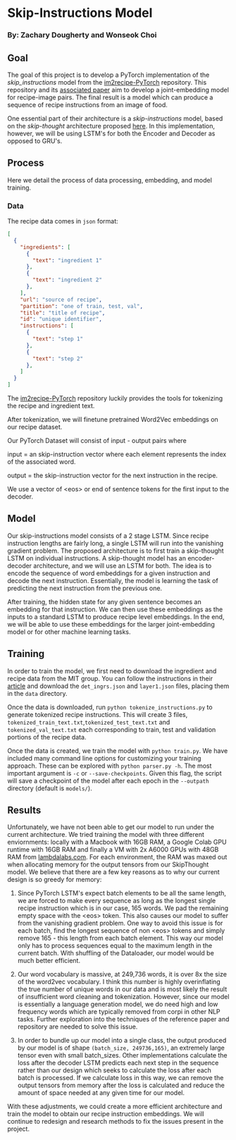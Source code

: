 # Skip-Instructions Model
### By: Zachary Dougherty and Wonseok Choi

## Goal
The goal of this project is to develop a PyTorch implementation of the _skip_instructions_ model from the [im2recipe-PyTorch](https://github.com/torralba-lab/im2recipe-Pytorch) repository. This repository and its [associated paper](http://pic2recipe.csail.mit.edu/) aim to develop a joint-embedding model for recipe-image pairs. The final result is a model which can produce a sequence of recipe instructions from an image of food. 

One essential part of their architecture is a _skip-instructions_ model, based on the _skip-thought_ architecture proposed [here](https://papers.nips.cc/paper/2015/file/f442d33fa06832082290ad8544a8da27-Paper.pdf). In this implementation, however, we will be using LSTM's for both the Encoder and Decoder as opposed to GRU's.

## Process
Here we detail the process of data processing, embedding, and model training.
### Data
The recipe data comes in `json` format:
```json
[
  {
    "ingredients": [
      {
        "text": "ingredient 1"
      },
      {
        "text": "ingredient 2"
      },
    ],
    "url": "source of recipe",
    "partition": "one of train, test, val",
    "title": "title of recipe",
    "id": "unique identifier",
    "instructions": [
      {
        "text": "step 1"
      },
      {
        "text": "step 2"
      },
    ]
  }
]
```
The [im2recipe-PyTorch](https://github.com/torralba-lab/im2recipe-Pytorch) repository luckily provides the tools for tokenizing the recipe and ingredient text.

After tokenization, we will finetune pretrained Word2Vec embeddings on our recipe dataset.

Our PyTorch Dataset will consist of input - output pairs where

input = an skip-instruction vector where each element represents the index of the associated word.

output = the skip-instruction vector for the next instruction in the recipe.

We use a vector of \<eos> or end of sentence tokens for the first input to the decoder.

## Model
Our skip-instructions model consists of a 2 stage LSTM. Since recipe instruction lengths are fairly long, a single LSTM will run into the vanishing gradient problem. The proposed architecture is to first train a skip-thought LSTM on individual instructions. A skip-thought model has an encoder-decoder architecture, and we will use an LSTM for both. The idea is to encode the sequence of word embeddings for a given instruction and decode the next instruction. Essentially, the model is learning the task of predicting the next instruction from the previous one.

After training, the hidden state for any given sentence becomes an embedding for that instruction. We can then use these embeddings as the inputs to a standard LSTM to produce recipe level embeddings. In the end, we will be able to use these embeddings for the larger joint-embedding model or for other machine learning tasks.

## Training
In order to train the model, we first need to download the ingredient and recipe data from the MIT group. You can follow the instructions in their [article](http://pic2recipe.csail.mit.edu/) and download the `det_ingrs.json` and `layer1.json` files, placing them in the `data` directory.

Once the data is downloaded, run `python tokenize_instructions.py` to generate tokenized recipe instructions. This will create 3 files, `tokenized_train_text.txt`,`tokenized_test_text.txt` and `tokenized_val_text.txt` each corresponding to train, test and validation portions of the recipe data.

Once the data is created, we train the model with `python train.py`. We have included many command line options for customizing your training approach. These can be explored with `python parser.py -h`. The most important argument is `-c` or `--save-checkpoints`. Given this flag, the script will save a checkpoint of the model after each epoch in the `--outpath` directory (default is `models/`).

## Results
Unfortunately, we have not been able to get our model to run under the current architecture. We tried training the model with three different enviornments: locally with a Macbook with 16GB RAM, a Google Colab GPU runtime with 16GB RAM and finally a VM with 2x A6000 GPUs with 48GB RAM from [lambdalabs.com](https://lambdalabs.com/). For each environment, the RAM was maxed out when allocating memory for the output tensors from our SkipThought model. We believe that there are a few key reasons as to why our current design is so greedy for memory:

1) Since PyTorch LSTM's expect batch elements to be all the same length, we are forced to make every sequence as long as the longest single recipe instruction which is in our case, 165 words. We pad the remaining empty space with the \<eos> token. This also causes our model to suffer from the vanishing gradient problem. One way to avoid this issue is for each batch, find the longest sequence of non \<eos> tokens and simply remove 165 - this length from each batch element. This way our model only has to process sequences equal to the maximum length in the current batch. With shuffling of the Dataloader, our model would be much better efficient.

2) Our word vocabulary is massive, at 249,736 words, it is over 8x the size of the word2vec vocabulary. I think this number is highly overinflating the true number of unique words in our data and is most likely the result of insufficient word cleaning and tokenization. However, since our model is essentially a language generation model, we do need high and low frequency words which are typically removed from corpi in other NLP tasks. Further exploration into the techniques of the reference paper and repository are needed to solve this issue.

3) In order to bundle up our model into a single class, the output produced by our model is of shape `(batch_size, 249736,165)`, an extremely large tensor even with small batch_sizes. Other implementations calculate the loss after the decoder LSTM predicts each next step in the sequence rather than our design which seeks to calculate the loss after each batch is processed. If we calculate loss in this way, we can remove the output tensors from memory after the loss is calculated and reduce the amount of space needed at any given time for our model.

With these adjustments, we could create a more efficient architecture and train the model to obtain our recipe instruction embeddings. We will continue to redesign and research methods to fix the issues present in the project.